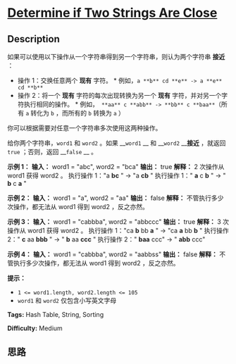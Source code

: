 # [Determine if Two Strings Are Close][title]

## Description

如果可以使用以下操作从一个字符串得到另一个字符串，则认为两个字符串 **接近** ：

  * 操作 1：交换任意两个 **现有** 字符。     * 例如，`a **b** cd **e** -> a **e** cd **b**`
  * 操作 2：将一个 **现有** 字符的每次出现转换为另一个 **现有** 字符，并对另一个字符执行相同的操作。     * 例如，` **aa** c **abb** -> **bb** c **baa**`（所有 `a` 转化为 `b` ，而所有的 `b` 转换为 `a` ）

你可以根据需要对任意一个字符串多次使用这两种操作。

给你两个字符串，`word1` 和 `word2` 。如果 __`word1` __ 和 __`word2` __**接近** ，就返回 `true`
；否则，返回 __`false` __ 。

**示例 1：**
            **输入：** word1 = "abc", word2 = "bca"    **输出：** true    **解释：** 2 次操作从 word1 获得 word2 。    执行操作 1："a **bc** " -> "a **cb** "    执行操作 1：" **a** c **b** " -> " **b** c **a** "    

**示例 2：**
            **输入：** word1 = "a", word2 = "aa"    **输出：** false    **解释：** 不管执行多少次操作，都无法从 word1 得到 word2 ，反之亦然。

**示例 3：**
            **输入：** word1 = "cabbba", word2 = "abbccc"    **输出：** true    **解释：** 3 次操作从 word1 获得 word2 。    执行操作 1："ca **b** bb **a** " -> "ca **a** bb **b** "    执行操作 2：" **c** aa **bbb** " -> " **b** aa **ccc** "    执行操作 2：" **baa** ccc" -> " **abb** ccc"    

**示例 4：**
            **输入：** word1 = "cabbba", word2 = "aabbss"    **输出：** false    **解释：** 不管执行多少次操作，都无法从 word1 得到 word2 ，反之亦然。

**提示：**

  * `1 <= word1.length, word2.length <= 105`
  * `word1` 和 `word2` 仅包含小写英文字母


**Tags:** Hash Table, String, Sorting

**Difficulty:** Medium

## 思路

[title]: https://leetcode-cn.com/problems/determine-if-two-strings-are-close
